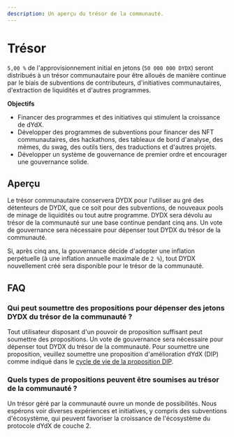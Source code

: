 ```yaml
---
description: Un aperçu du trésor de la communauté.
---
```


# Trésor

`5,00 %` de l'approvisionnement initial en jetons (`50 000 000 DYDX`) seront distribués à un trésor communautaire pour être alloués de manière continue par le biais de subventions de contributeurs, d'initiatives communautaires, d'extraction de liquidités et d'autres programmes.

**Objectifs**

* Financer des programmes et des initiatives qui stimulent la croissance de dYdX.
* Développer des programmes de subventions pour financer des NFT communautaires, des hackathons, des tableaux de bord d'analyse, des mèmes, du swag, des outils tiers, des traductions et d'autres projets.
* Développer un système de gouvernance de premier ordre et encourager une gouvernance solide.

## Aperçu

Le trésor communautaire conservera DYDX pour l'utiliser au gré des détenteurs de DYDX, que ce soit pour des subventions, de nouveaux pools de minage de liquidités ou tout autre programme. DYDX sera dévolu au trésor de la communauté sur une base continue pendant cinq ans. Un vote de gouvernance sera nécessaire pour dépenser tout DYDX du trésor de la communauté.

Si, après cinq ans, la gouvernance décide d'adopter une inflation perpétuelle (à une inflation annuelle maximale de `2 %`), tout DYDX nouvellement créé sera disponible pour le trésor de la communauté.

## FAQ

### Qui peut soumettre des propositions pour dépenser des jetons DYDX du trésor de la communauté ?

Tout utilisateur disposant d'un pouvoir de proposition suffisant peut soumettre des propositions. Un vote de gouvernance sera nécessaire pour dépenser tout DYDX du trésor de la communauté. Pour soumettre une proposition, veuillez soumettre une proposition d'amélioration dYdX (DIP) comme indiqué dans le [cycle de vie de la proposition DIP](../voting-and-governance/dip-proposal-lifecycle.md).

### Quels types de propositions peuvent être soumises au trésor de la communauté ?

Un trésor géré par la communauté ouvre un monde de possibilités. Nous espérons voir diverses expériences et initiatives, y compris des subventions d'écosystème, qui peuvent favoriser la croissance de l'écosystème du protocole dYdX de couche 2.
